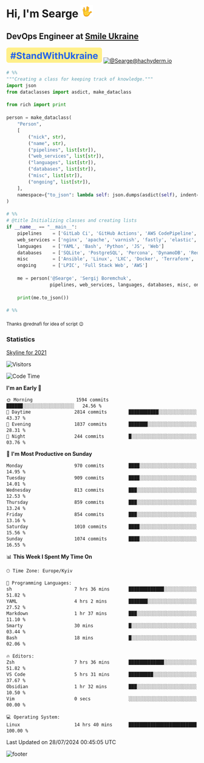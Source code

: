 # Hi, I'm Searge <img src="images/vulcan.webp" style="display: inline-block; margin: 0; height: 2rem" alt="Vulcan salute" />

## DevOps Engineer at [Smile Ukraine](https://smile-ukraine.com/en)

[![Stand With Ukraine](https://raw.githubusercontent.com/vshymanskyy/StandWithUkraine/main/badges/StandWithUkraine.svg)](https://stand-with-ukraine.pp.ua)
<a rel="me" href="https://hachyderm.io/@Searge">![@Searge@hachyderm.io](https://img.shields.io/badge/-@Searge-%232B90D9?logo=mastodon&logoColor=white)</a>

```python
# %%
"""Creating a class for keeping track of knowledge."""
import json
from dataclasses import asdict, make_dataclass

from rich import print

person = make_dataclass(
    "Person",
    [
        ("nick", str),
        ("name", str),
        ("pipelines", list[str]),
        ("web_services", list[str]),
        ("languages", list[str]),
        ("databases", list[str]),
        ("misc", list[str]),
        ("ongoing", list[str]),
    ],
    namespace={"to_json": lambda self: json.dumps(asdict(self), indent=4)},
)

# %%
# @title Initializing classes and creating lists
if __name__ == "__main__":
    pipelines    = ['GitLab Ci', 'GitHub Actions', 'AWS CodePipeline', 'Jenkins']
    web_services = ['nginx', 'apache', 'varnish', 'fastly', 'elastic', 'solr']
    languages    = ['YAML', 'Bash', 'Python', 'JS', 'Web']
    databases    = ['SQLite', 'PostgreSQL', 'Percona', 'DynamoDB', 'Redis']
    misc         = ['Ansible', 'Linux', 'LXC', 'Docker', 'Terraform', 'AWS']
    ongoing      = ['LPIC', 'Full Stack Web', 'AWS']

    me = person('@Searge', 'Sergij Boremchuk',
                pipelines, web_services, languages, databases, misc, ongoing)

    print(me.to_json())

# %%

```

<sub>Thanks @rednafi for idea of script :wink:</sub>

### Statistics

[Skyline for 2021](https://skyline.github.com/Searge/2021)

![Visitors](https://komarev.com/ghpvc/?username=searge&label=Profile%20views&color=0e75b6&style=flat) 
<!--START_SECTION:waka-->
![Code Time](http://img.shields.io/badge/Code%20Time-2%2C683%20hrs%2043%20mins-blue)

**I'm an Early 🐤** 

```text
🌞 Morning                1594 commits        ██████░░░░░░░░░░░░░░░░░░░   24.56 % 
🌆 Daytime                2814 commits        ███████████░░░░░░░░░░░░░░   43.37 % 
🌃 Evening                1837 commits        ███████░░░░░░░░░░░░░░░░░░   28.31 % 
🌙 Night                  244 commits         █░░░░░░░░░░░░░░░░░░░░░░░░   03.76 % 
```
📅 **I'm Most Productive on Sunday** 

```text
Monday                   970 commits         ████░░░░░░░░░░░░░░░░░░░░░   14.95 % 
Tuesday                  909 commits         ████░░░░░░░░░░░░░░░░░░░░░   14.01 % 
Wednesday                813 commits         ███░░░░░░░░░░░░░░░░░░░░░░   12.53 % 
Thursday                 859 commits         ███░░░░░░░░░░░░░░░░░░░░░░   13.24 % 
Friday                   854 commits         ███░░░░░░░░░░░░░░░░░░░░░░   13.16 % 
Saturday                 1010 commits        ████░░░░░░░░░░░░░░░░░░░░░   15.56 % 
Sunday                   1074 commits        ████░░░░░░░░░░░░░░░░░░░░░   16.55 % 
```


📊 **This Week I Spent My Time On** 

```text
🕑︎ Time Zone: Europe/Kyiv

💬 Programming Languages: 
sh                       7 hrs 36 mins       █████████████░░░░░░░░░░░░   51.82 % 
YAML                     4 hrs 2 mins        ███████░░░░░░░░░░░░░░░░░░   27.52 % 
Markdown                 1 hr 37 mins        ███░░░░░░░░░░░░░░░░░░░░░░   11.10 % 
Smarty                   30 mins             █░░░░░░░░░░░░░░░░░░░░░░░░   03.44 % 
Bash                     18 mins             █░░░░░░░░░░░░░░░░░░░░░░░░   02.06 % 

🔥 Editors: 
Zsh                      7 hrs 36 mins       █████████████░░░░░░░░░░░░   51.82 % 
VS Code                  5 hrs 31 mins       █████████░░░░░░░░░░░░░░░░   37.67 % 
Obsidian                 1 hr 32 mins        ███░░░░░░░░░░░░░░░░░░░░░░   10.50 % 
Vim                      0 secs              ░░░░░░░░░░░░░░░░░░░░░░░░░   00.00 % 

💻 Operating System: 
Linux                    14 hrs 40 mins      █████████████████████████   100.00 % 
```


 Last Updated on 28/07/2024 00:45:05 UTC
<!--END_SECTION:waka-->

![footer](https://capsule-render.vercel.app/api?type=waving&color=gradient&customColorList=14,21&height=82&section=footer)
